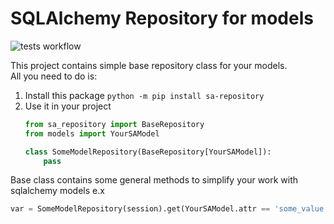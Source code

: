 # SQLAlchemy Repository for models
![tests workflow](https://github.com/Gasper3/sa-repository/actions/workflows/actions.yml/badge.svg)

This project contains simple base repository class for your models.  
All you need to do is:
1. Install this package `python -m pip install sa-repository`
2. Use it in your project
    ```python
    from sa_repository import BaseRepository
    from models import YourSAModel
    
    class SomeModelRepository(BaseRepository[YourSAModel]):
        pass
    ```

Base class contains some general methods to simplify your work with sqlalchemy models e.x
```python
var = SomeModelRepository(session).get(YourSAModel.attr == 'some_value')
```

